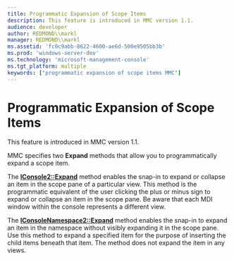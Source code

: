 ```yaml
---
title: Programmatic Expansion of Scope Items
description: This feature is introduced in MMC version 1.1.
audience: developer
author: REDMOND\\markl
manager: REDMOND\\markl
ms.assetid: 'fc0c9abb-8622-4600-ae6d-500e9505bb3b'
ms.prod: 'windows-server-dev'
ms.technology: 'microsoft-management-console'
ms.tgt_platform: multiple
keywords: ["programmatic expansion of scope items MMC"]
---
```


# Programmatic Expansion of Scope Items

This feature is introduced in MMC version 1.1.

MMC specifies two **Expand** methods that allow you to programmatically expand a scope item.

The [**IConsole2::Expand**](iconsole2-expand.md) method enables the snap-in to expand or collapse an item in the scope pane of a particular view. This method is the programmatic equivalent of the user clicking the plus or minus sign to expand or collapse an item in the scope pane. Be aware that each MDI window within the console represents a different view.

The [**IConsoleNamespace2::Expand**](iconsolenamespace2-expand.md) method enables the snap-in to expand an item in the namespace without visibly expanding it in the scope pane. Use this method to expand a specified item for the purpose of inserting the child items beneath that item. The method does not expand the item in any views.

 

 




